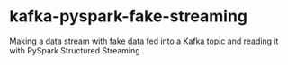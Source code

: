 # kafka-pyspark-fake-streaming
Making a data stream with fake data fed into a Kafka topic and reading it with PySpark Structured Streaming
